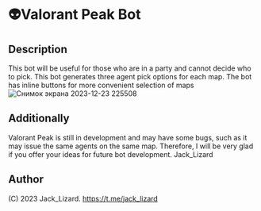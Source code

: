 # 👽Valorant Peak Bot

## Description
This bot will be useful for those who are in a party
and cannot decide who to pick.
This bot generates three agent pick options for each map.
The bot has inline buttons for more convenient selection of maps
![Снимок экрана 2023-12-23 225508](https://github.com/TTI17/valorant_peak_bot/assets/73406084/26657482-bc7c-494c-a41d-0957d3515a06)
## Additionally
Valorant Peak is still in development and may have some bugs, such as it may issue the same agents on the same map.
Therefore, I will be very glad if you offer your ideas for future bot development.
Jack_Lizard
## Author
(C) 2023 Jack_Lizard.
https://t.me/jack_lizard
